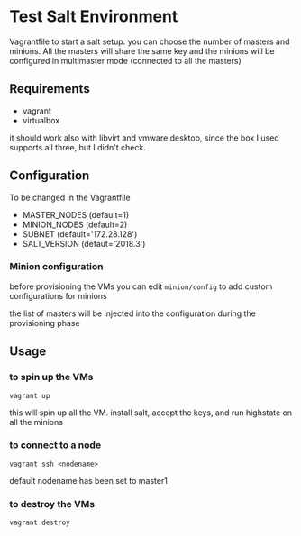 # Test Salt Environment

Vagrantfile to start a salt setup. you can choose the number of masters and minions. All the masters will share the same key and the minions will be configured in multimaster mode (connected to all the masters)

## Requirements

* vagrant
* virtualbox

it should work also with libvirt and vmware desktop, since the box I used supports all three, but I didn't check.


## Configuration

To be changed in the Vagrantfile

* MASTER_NODES (default=1)
* MINION_NODES (default=2)
* SUBNET    (default='172.28.128')
* SALT_VERSION (defaut='2018.3')

### Minion configuration

before provisioning the VMs you can edit `minion/config` to add custom configurations for minions

the list of masters will be injected into the configuration during the provisioning phase

## Usage

### to spin up the VMs

```
vagrant up
```

this will spin up all the VM. install salt, accept the keys, and run highstate on all the minions

### to connect to a node

```
vagrant ssh <nodename>
```

default nodename has been set to master1

### to destroy the VMs

```
vagrant destroy
```


